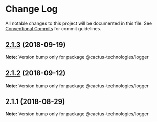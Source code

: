 # Change Log

All notable changes to this project will be documented in this file.
See [Conventional Commits](https://conventionalcommits.org) for commit guidelines.

<a name="2.1.3"></a>
## [2.1.3](https://github.com/CactusTechnologies/cactus-utils/compare/@cactus-technologies/logger@2.1.2...@cactus-technologies/logger@2.1.3) (2018-09-19)

**Note:** Version bump only for package @cactus-technologies/logger





<a name="2.1.2"></a>
## [2.1.2](https://github.com/CactusTechnologies/cactus-utils/compare/@cactus-technologies/logger@2.1.1...@cactus-technologies/logger@2.1.2) (2018-09-12)

**Note:** Version bump only for package @cactus-technologies/logger





<a name="2.1.1"></a>

## 2.1.1 (2018-08-29)

**Note:** Version bump only for package @cactus-technologies/logger
